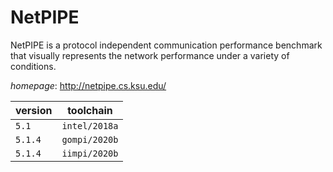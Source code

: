 # NetPIPE

NetPIPE is a protocol independent communication performance benchmark that visually represents  the network performance under a variety of conditions.

*homepage*: <http://netpipe.cs.ksu.edu/>

version | toolchain
--------|----------
``5.1`` | ``intel/2018a``
``5.1.4`` | ``gompi/2020b``
``5.1.4`` | ``iimpi/2020b``
